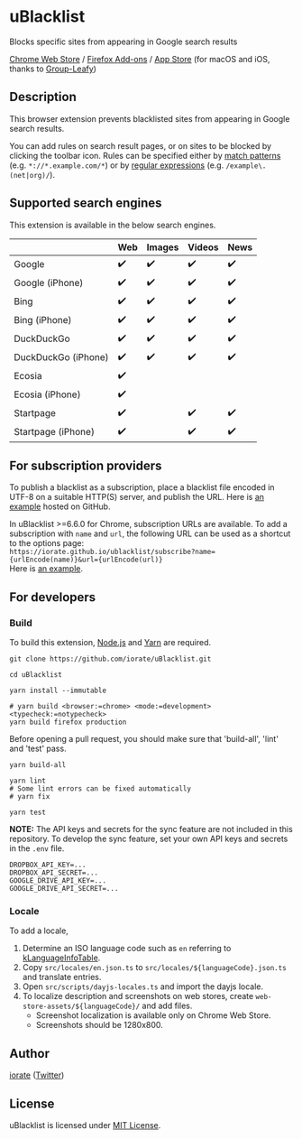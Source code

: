 # uBlacklist

Blocks specific sites from appearing in Google search results

[Chrome Web Store](https://chrome.google.com/webstore/detail/ublacklist/pncfbmialoiaghdehhbnbhkkgmjanfhe) / [Firefox Add-ons](https://addons.mozilla.org/en-US/firefox/addon/ublacklist/) / [App Store](https://apps.apple.com/us/app/ublacklist-for-safari/id1547912640) (for macOS and iOS, thanks to [Group-Leafy](https://github.com/HoneyLuka/uBlacklist/tree/safari-port/safari-project))

## Description

This browser extension prevents blacklisted sites from appearing in Google search results.

You can add rules on search result pages, or on sites to be blocked by clicking the toolbar icon. Rules can be specified either by [match patterns](https://developer.mozilla.org/en-US/docs/Mozilla/Add-ons/WebExtensions/Match_patterns) (e.g. `*://*.example.com/*`) or by [regular expressions](https://developer.mozilla.org/en-US/docs/Web/JavaScript/Guide/Regular_Expressions) (e.g. `/example\.(net|org)/`).

## Supported search engines

This extension is available in the below search engines.

|                     | Web                | Images             | Videos             | News               |
| ------------------- | ------------------ | ------------------ | ------------------ | ------------------ |
| Google              | :heavy_check_mark: | :heavy_check_mark: | :heavy_check_mark: | :heavy_check_mark: |
| Google (iPhone)     | :heavy_check_mark: | :heavy_check_mark: | :heavy_check_mark: | :heavy_check_mark: |
| Bing                | :heavy_check_mark: | :heavy_check_mark: | :heavy_check_mark: | :heavy_check_mark: |
| Bing (iPhone)       | :heavy_check_mark: | :heavy_check_mark: | :heavy_check_mark: | :heavy_check_mark: |
| DuckDuckGo          | :heavy_check_mark: | :heavy_check_mark: | :heavy_check_mark: | :heavy_check_mark: |
| DuckDuckGo (iPhone) | :heavy_check_mark: | :heavy_check_mark: | :heavy_check_mark: | :heavy_check_mark: |
| Ecosia              | :heavy_check_mark: |                    |                    |                    |
| Ecosia (iPhone)     | :heavy_check_mark: |                    |                    |                    |
| Startpage           | :heavy_check_mark: |                    | :heavy_check_mark: | :heavy_check_mark: |
| Startpage (iPhone)  | :heavy_check_mark: |                    | :heavy_check_mark: | :heavy_check_mark: |

## For subscription providers

To publish a blacklist as a subscription, place a blacklist file encoded in UTF-8 on a suitable HTTP(S) server, and publish the URL. Here is [an example](https://raw.githubusercontent.com/iorate/ublacklist-example-subscription/master/uBlacklist.txt) hosted on GitHub.

In uBlacklist >=6.6.0 for Chrome, subscription URLs are available. To add a subscription with `name` and `url`, the following URL can be used as a shortcut to the options page:  
`https://iorate.github.io/ublacklist/subscribe?name={urlEncode(name)}&url={urlEncode(url)}`  
Here is [an example](https://iorate.github.io/ublacklist/subscribe?name=Example&url=https%3A%2F%2Fraw.githubusercontent.com%2Fiorate%2Fublacklist-example-subscription%2Fmaster%2FuBlacklist.txt).

## For developers

### Build

To build this extension, [Node.js](https://nodejs.org/en/) and [Yarn](https://yarnpkg.com/) are required.

```shell
git clone https://github.com/iorate/uBlacklist.git

cd uBlacklist

yarn install --immutable

# yarn build <browser:=chrome> <mode:=development> <typecheck:=notypecheck>
yarn build firefox production
```

Before opening a pull request, you should make sure that 'build-all', 'lint' and 'test' pass.

```shell
yarn build-all

yarn lint
# Some lint errors can be fixed automatically
# yarn fix

yarn test
```

**NOTE:** The API keys and secrets for the sync feature are not included in this repository. To develop the sync feature, set your own API keys and secrets in the `.env` file.

```
DROPBOX_API_KEY=...
DROPBOX_API_SECRET=...
GOOGLE_DRIVE_API_KEY=...
GOOGLE_DRIVE_API_SECRET=...
```

### Locale

To add a locale,

1. Determine an ISO language code such as `en` referring to [kLanguageInfoTable](https://src.chromium.org/viewvc/chrome/trunk/src/third_party/cld/languages/internal/languages.cc).
1. Copy `src/locales/en.json.ts` to `src/locales/${languageCode}.json.ts` and translate entries.
1. Open `src/scripts/dayjs-locales.ts` and import the dayjs locale.
1. To localize description and screenshots on web stores, create `web-store-assets/${languageCode}/` and add files.
   - Screenshot localization is available only on Chrome Web Store.
   - Screenshots should be 1280x800.

## Author

[iorate](https://github.com/iorate) ([Twitter](https://twitter.com/iorate))

## License

uBlacklist is licensed under [MIT License](LICENSE.txt).
